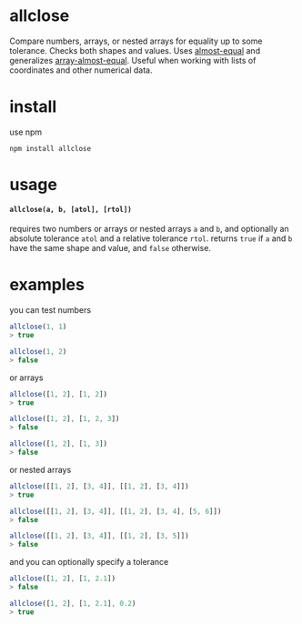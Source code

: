 # allclose

Compare numbers, arrays, or nested arrays for equality up to some tolerance. Checks both shapes and values. Uses [almost-equal](https://github.com/scijs/almost-equal) and generalizes [array-almost-equal](https://github.com/Jam3/array-almost-equal). Useful when working with lists of coordinates and other numerical data.

# install

use npm

```
npm install allclose
```

# usage

#### `allclose(a, b, [atol], [rtol])`

requires two numbers or arrays or nested arrays `a` and `b`, and optionally an absolute tolerance `atol` and a relative tolerance `rtol`. returns `true` if `a` and `b` have the same shape and value, and `false` otherwise.

# examples

you can test numbers

```javascript
allclose(1, 1)
> true

allclose(1, 2)
> false
```

or arrays

```javascript
allclose([1, 2], [1, 2])
> true

allclose([1, 2], [1, 2, 3])
> false

allclose([1, 2], [1, 3])
> false
```

or nested arrays

```javascript
allclose([[1, 2], [3, 4]], [[1, 2], [3, 4]])
> true

allclose([[1, 2], [3, 4]], [[1, 2], [3, 4], [5, 6]])
> false

allclose([[1, 2], [3, 4]], [[1, 2], [3, 5]])
> false
```

and you can optionally specify a tolerance

```javascript
allclose([1, 2], [1, 2.1])
> false

allclose([1, 2], [1, 2.1], 0.2)
> true
```



